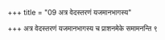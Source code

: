 +++
title = "09 अत्र वेदस्तरणं यजमानभागस्य"

+++
अत्र वेदस्तरणं यजमानभागस्य च प्राशनमेके समामनन्ति ९